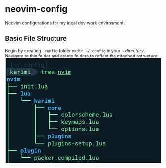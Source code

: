 # neovim-config
Neovim configurations for my ideal dev work environment.


## Basic File Structure
Begin by creating `.config` folder `mkdir ~/.config` in your `~` _directory_. Navigate to this folder and create folders to reflect the attached sstructure:
![Basic File Structure](neovim.png)
